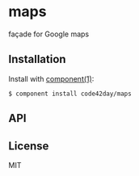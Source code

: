 
# maps

  façade for Google maps

## Installation

  Install with [component(1)](http://component.io):

    $ component install code42day/maps

## API



## License

  MIT
